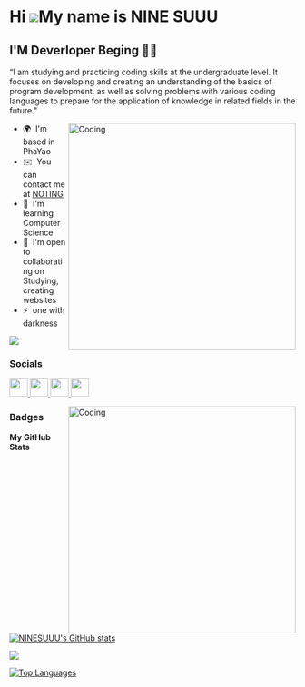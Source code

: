 Hi ![](https://user-images.githubusercontent.com/18350557/176309783-0785949b-9127-417c-8b55-ab5a4333674e.gif)My name is NINE SUUU
=================================================================================================================================

I'M Deverloper Beging 👨‍🎓
---------------------------

“I am studying and practicing coding skills at the undergraduate level. It focuses on developing and creating an understanding of the basics of program development. as well as solving problems with various coding languages ​​to prepare for the application of knowledge in related fields in the future."

<img align="right" alt="Coding" width="400" src="https://media.tenor.com/RwpAY9p76VsAAAAi/no-sleep.gif">

* 🌍  I'm based in PhaYao
* ✉️  You can contact me at [NOTING](mailto:NOTING)
* 🧠  I'm learning Computer Science
* 🤝  I'm open to collaborating on Studying, creating websites
* ⚡  one with darkness

<a href="https://www.github.com/NINESUUU" target="_blank" rel="noreferrer"><img
src="https://img.shields.io/github/followers/NINESUUU?logo=github&style=for-the-badge&color=f97316&labelColor=1c1917" /></a>

### Socials

<p align="left"> <a href="https://discord.com/users/actfool" target="_blank" rel="noreferrer"> <picture> <source media="(prefers-color-scheme: dark)" srcset="https://raw.githubusercontent.com/danielcranney/readme-generator/main/public/icons/socials/discord-dark.svg" /> <source media="(prefers-color-scheme: light)" srcset="https://raw.githubusercontent.com/danielcranney/readme-generator/main/public/icons/socials/discord.svg" /> <img src="https://raw.githubusercontent.com/danielcranney/readme-generator/main/public/icons/socials/discord.svg" width="32" height="32" /> </picture> </a> <a href="https://www.facebook.com/profile.php?id=100086619301593" target="_blank" rel="noreferrer"> <picture> <source media="(prefers-color-scheme: dark)" srcset="https://raw.githubusercontent.com/danielcranney/readme-generator/main/public/icons/socials/facebook-dark.svg" /> <source media="(prefers-color-scheme: light)" srcset="https://raw.githubusercontent.com/danielcranney/readme-generator/main/public/icons/socials/facebook.svg" /> <img src="https://raw.githubusercontent.com/danielcranney/readme-generator/main/public/icons/socials/facebook.svg" width="32" height="32" /> </picture> </a> <a href="https://www.github.com/NINESUUU" target="_blank" rel="noreferrer"> <picture> <source media="(prefers-color-scheme: dark)" srcset="https://raw.githubusercontent.com/danielcranney/readme-generator/main/public/icons/socials/github-dark.svg" /> <source media="(prefers-color-scheme: light)" srcset="https://raw.githubusercontent.com/danielcranney/readme-generator/main/public/icons/socials/github.svg" /> <img src="https://raw.githubusercontent.com/danielcranney/readme-generator/main/public/icons/socials/github.svg" width="32" height="32" /> </picture> </a> <a href="http://www.instagram.com/rcn.pm/" target="_blank" rel="noreferrer"> <picture> <source media="(prefers-color-scheme: dark)" srcset="https://raw.githubusercontent.com/danielcranney/readme-generator/main/public/icons/socials/instagram-dark.svg" /> <source media="(prefers-color-scheme: light)" srcset="https://raw.githubusercontent.com/danielcranney/readme-generator/main/public/icons/socials/instagram.svg" /> <img src="https://raw.githubusercontent.com/danielcranney/readme-generator/main/public/icons/socials/instagram.svg" width="32" height="32" /> </picture> </a></p>


<img align="right" alt="Coding" width="400" src="https://i.gifer.com/XOsX.gif">


### Badges   

<b>My GitHub Stats</b>

<a href="http://www.github.com/NINESUUU"><img src="https://github-readme-stats.vercel.app/api?username=NINESUUU&show_icons=true&hide=&count_private=true&title_color=f97316&text_color=ffffff&icon_color=f97316&bg_color=1c1917&hide_border=true&show_icons=true" alt="NINESUUU's GitHub stats" /></a>

<a href="http://www.github.com/NINESUUU"><img src="https://github-readme-streak-stats.herokuapp.com/?user=NINESUUU&stroke=ffffff&background=1c1917&ring=f97316&fire=f97316&currStreakNum=ffffff&currStreakLabel=f97316&sideNums=ffffff&sideLabels=ffffff&dates=ffffff&hide_border=true" /></a>

<a href="https://github.com/NINESUUU" align="left"><img src="https://github-readme-stats.vercel.app/api/top-langs/?username=NINESUUU&langs_count=10&title_color=f97316&text_color=ffffff&icon_color=f97316&bg_color=1c1917&hide_border=true&locale=en&custom_title=Top%20%Languages" alt="Top Languages" /></a>

